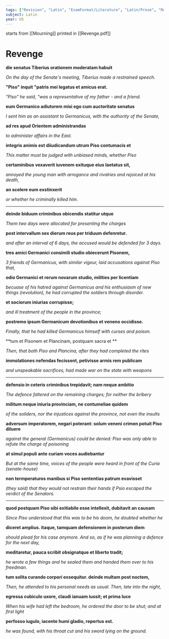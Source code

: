 ```yaml
---
tags: ["Revision", "Latin", "ExamFormat/Literature", "Latin/Prose", "Revision/RevisionNotes"]
subject: Latin
year: U5
---
```


starts from [[Mourning]]
printed in [[Revenge.pdf]]

# Revenge

**die senatus Tiberius orationem moderatam habuit**

*On the day of the Senate's meeting, Tiberius made a restrained speech.*

**"Piso" inquit "patris mei legatus et amicus erat.**

*"Piso" he said, "was a representative of my father - and a friend.*

**eum Germanico adiutorem misi ego cum auctoritate senatus**

*I sent him as an assistant to Germanicus, with the authority of the Senate,*

**ad res apud Orientem administrandas**

*to administer affairs in the East.*

**integris animis est diiudicandum utrum Piso contumacis et**

*This matter must be judged with unbiased minds, whether Piso*

**certaminibus vexaverit iuvenem exituque eius laetatus sit,**

*annoyed the young man with arrogance and rivalries and rejoiced at his death,*

**an scelere eum exstinxerit**

*or whether he criminally killed him.*

---

**deinde biduum criminibus obicendis statitur utque**

*Them two days were allocated for presenting the charges*

**post intervallum sex dierum reus per triduum defenretur.**

*and after an interval of 6 days, the accused would be defended for 3 days.*

**tres amici Germanici consimili studio obiecerunt Pisonem,**

*3 friends of Germanicus, with similar vigour, laid accusations against Piso that,*

**odio Germanici et rerum novarum studio, milities per licentiam**

*becuase of his hatred against Germanicus and his enthusiasm of new things (revolution), he had corrupted the soldiers through disorder.*

**et sociorum iniurias corrupisse;**

*and ill treatment of the people in the province;*

**postremo ipsum Germanicum devotionibus et veneno occidisse.**

*Finally, that he had killed Germanicus himself with curses and poison.*

**tum et Pisonem et Plancinam, postquam sacra et **

*Then, that both Piso and Plancina, after they had completed the rites*

**immolationes nefendas fecissent, petivisse armis rem publicam**

*and unspeakable sacrifices, had made war on the state with weapons*

---

**defensio in ceteris criminibus trepidavit; nam neque ambitio**

*The defence faltered on the remaining charges; for neither the bribery*

**militum neque iniuria provinciam, ne contumeliae quidem**

*of the soliders, nor the injustices against the province, not even the insults*

**adversum imperatorem, negari poterant: solum veneni crimen potuit Piso diluere**

*against the general (Germanicus) could be denied: Piso was only able to refute the charge of poisoning*

**at simul populi ante curiam voces audiebantur**

*But at the same time, voices of the people were heard in front of the Curia (senate-house)*

**non termperaturos manibus si Piso sententias patrum evavisset**

*(they said) that they would not restrain their hands if Psio escaped the verdict of the Senators.*

---

**quod postquam Piso sibi exitiabile esse intellexit, dubitavit an causam**

*Since Piso understood that this was to be his doom, he doubted whether he*

**diceret amplius. itaque, tamquam defensionem in posterum diem**

*should plead for his case anymore. And so, as if he was planning a defence for the next day,*

**meditaretur, pauca scribit obsignatque et liberto tradit;**

*he wrote a few things and he sealed them and handed them over to his freedman.*

**tum solita curando corpori exsequitur. deinde multam post noctem,**

*Then, he attended to his personal needs as usual. Then, late into the night,*

**egressa cubiculo uxore, claudi ianuam iussit; et prima luce**

*When his wife had left the bedroom, he ordered the door to be shut; and at first light*

**perfosso iugulo, iacente humi gladio, repertus est.**

*he was found, with his throat cut and his sword lying on the ground.*